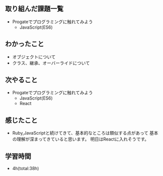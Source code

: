 ## 取り組んだ課題一覧
- Progateでプログラミングに触れてみよう
  - JavaScript(ES6)

## わかったこと
- オブジェクトについて
- クラス、継承、オーバーライドについて

## 次やること
- Progateでプログラミングに触れてみよう
  - JavaScript(ES6)
  - React

## 感じたこと
- Ruby,JavaScriptと続けてきて、基本的なところは類似する点があって
  基本の理解が深まってきていると思います。
  明日はReactに入れそうです。

## 学習時間
- 4h(total:38h)
